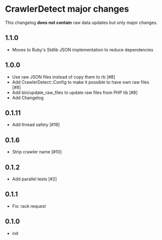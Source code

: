 # CrawlerDetect major changes

This changelog **does not contain** raw data updates 
but only major changes.

1.1.0
---------
- Moves to Ruby's Stdlib JSON implementation to reduce dependencies

1.0.0
---------
- Use raw JSON files instead of copy them to rb [#8]
- Add CrawlerDetect::Config to make it possible to have own raw files [#8]
- Add bin/update_raw_files to update raw files from PHP lib [#8] 
- Add Changelog

0.1.11
---------
- Add thread safety [#19]

0.1.6
---------
- Strip crawler name [#10]

0.1.2
---------
- Add parallel tests [#2]

0.1.1
---------
- Fix: rack request

0.1.0
---------
- init

